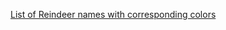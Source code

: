 [List of Reindeer names with corresponding colors](https://github.com/nashville-software-school/ux-developer-milestones/blob/master/1-the-static-web/learning-materials/JS_REINDEER.md)